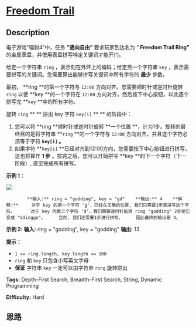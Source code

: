 # [Freedom Trail][title]

## Description

电子游戏“辐射4”中，任务 **“通向自由”** 要求玩家到达名为 “ **Freedom Trail Ring”**
的金属表盘，并使用表盘拼写特定关键词才能开门。

给定一个字符串 `ring` ，表示刻在外环上的编码；给定另一个字符串 `key` ，表示需要拼写的关键词。您需要算出能够拼写关键词中所有字符的
**最少** 步数。

最初， **ring  **的第一个字符与 `12:00` 方向对齐。您需要顺时针或逆时针旋转 `ring` 以使  **key  **的一个字符在
`12:00` 方向对齐，然后按下中心按钮，以此逐个拼写完  **`key` **中的所有字符。

旋转 `ring` ** ** 拼出 key 字符 `key[i]` ** ** 的阶段中：

  1. 您可以将  **ring  **顺时针或逆时针旋转  **一个位置  **，计为1步。旋转的最终目的是将字符串  **`ring` **的一个字符与 `12:00` 方向对齐，并且这个字符必须等于字符  **`key[i]` 。**
  2. 如果字符  **`key[i]` **已经对齐到12:00方向，您需要按下中心按钮进行拼写，这也将算作  **1 步** 。按完之后，您可以开始拼写  **key  **的下一个字符（下一阶段）, 直至完成所有拼写。



**示例 1：**

![](https://assets.leetcode.com/uploads/2018/10/22/ring.jpg)


            **输入:** ring = "godding", key = "gd"    **输出:** 4    **解释:**     对于 key 的第一个字符 'g'，已经在正确的位置, 我们只需要1步来拼写这个字符。      对于 key 的第二个字符 'd'，我们需要逆时针旋转 ring "godding" 2步使它变成 "ddinggo"。     当然, 我们还需要1步进行拼写。     因此最终的输出是 4。    

**示例 2:**
            **输入:** ring = "godding", key = "godding"    **输出:** 13    



**提示：**

  * `1 <= ring.length, key.length <= 100`
  * `ring` 和 `key` 只包含小写英文字母
  * **保证** 字符串 `key` 一定可以由字符串  `ring` 旋转拼出


**Tags:** Depth-First Search, Breadth-First Search, String, Dynamic Programming

**Difficulty:** Hard

## 思路

[title]: https://leetcode-cn.com/problems/freedom-trail
